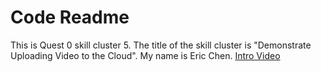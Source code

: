 # Code Readme

This is Quest 0 skill cluster 5. The title of the skill cluster is "Demonstrate Uploading Video to the Cloud". My name is Eric Chen. 
[Intro Video](https://drive.google.com/file/d/129GjGlb5XuzAG4jdq_C5mFsHaSqxIb3d/view?usp=drive_link)